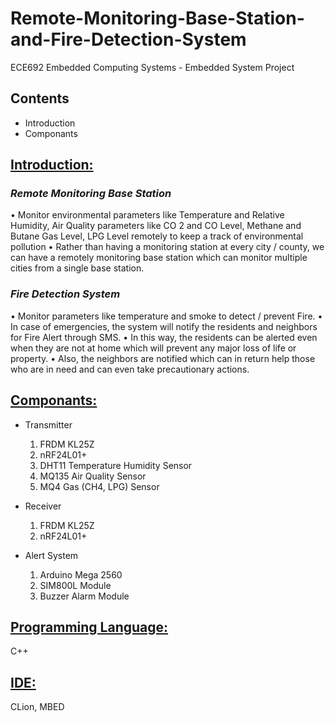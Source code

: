 # Remote-Monitoring-Base-Station-and-Fire-Detection-System
ECE692 Embedded Computing Systems - Embedded System Project

## Contents
* Introduction
* Componants

## <ins>**Introduction:**</ins>
### _Remote Monitoring Base Station_
• Monitor environmental parameters like Temperature and Relative Humidity, Air Quality parameters like CO 2 and CO Level, Methane and Butane Gas Level, LPG Level remotely to keep a track of environmental pollution
• Rather than having a monitoring station at every city / county, we can have a remotely monitoring base station which can monitor multiple cities from a single base station.

### _Fire Detection System_
• Monitor parameters like temperature and smoke to detect / prevent Fire.
• In case of emergencies, the system will notify the residents and neighbors for Fire Alert through SMS.
• In this way, the residents can be alerted even when they are not at home which will prevent any major loss of life or property.
• Also, the neighbors are notified which can in return help those who are in need and can even take precautionary actions.

## <ins>**Componants:**</ins>
*	Transmitter
	1. FRDM KL25Z
	2. nRF24L01+
	3. DHT11 Temperature Humidity Sensor
	4. MQ135 Air Quality Sensor
	5. MQ4 Gas (CH4, LPG) Sensor


*	Receiver
	1. FRDM KL25Z
	2. nRF24L01+

*	Alert System
	1. Arduino Mega 2560
	2. SIM800L Module
	3. Buzzer Alarm Module


## <ins>**Programming Language:**</ins>
C++
## <ins>**IDE:**</ins>
CLion, MBED

